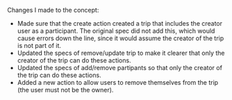 Changes I made to the concept:
- Made sure that the create action created a trip that includes the creator user as a participant. The original spec did not add this, which would cause errors down the line, since it would assume the creator of the trip is not part of it.
- Updated the specs of remove/update trip to make it clearer that only the creator of the trip can do these actions.
- Updated the specs of add/remove partipants so that only the creator of the trip can do these actions.
- Added a new action to allow users to remove themselves from the trip (the user must not be the owner).
